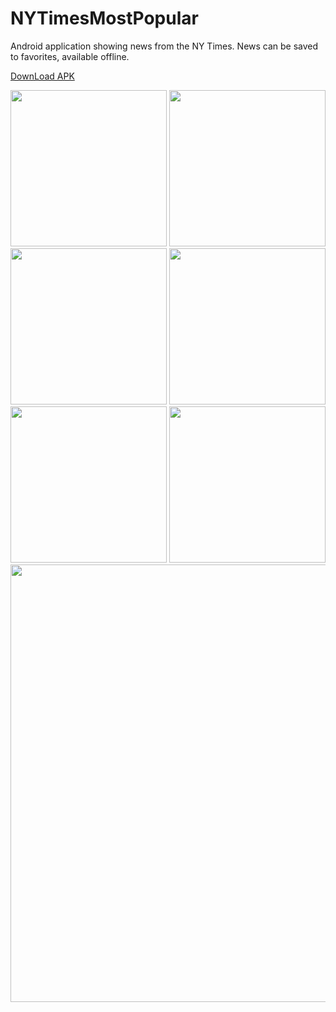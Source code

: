 # NYTimesMostPopular

Android application showing news from the NY Times. News can be saved to favorites, available offline.

[DownLoad APK](https://github.com/OskaKordik/TestNYTimesMostPopular/blob/master/NYTimesMostPopular.apk)

<img src="https://image.prntscr.com/image/Z5v_sz8ESsWhYMkazwM85A.png" width="250"> <img src="https://image.prntscr.com/image/Pt3P2zKtRIqFR7uqaplxqA.png" width="250"> 
<img src="https://image.prntscr.com/image/ZvUULfS_QcqHBbfFXyJGmA.png" width="250"> <img src="https://image.prntscr.com/image/OwN0Nn_dSPWnN8hyuR10Fg.png" width="250">
<img src="https://image.prntscr.com/image/Ke_qvtDrTcSU212Wp4StbA.png" width="250"> <img src="https://image.prntscr.com/image/KM0IIszxS-2Br1mGDX6CRg.png" width="250">
<img src="https://image.prntscr.com/image/pFlW_zIvQ3OT7fPRekC0Xw.png" width="700">
